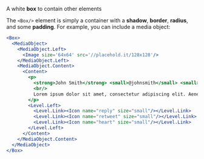A white **box** to contain other elements
  
The `<Box/>` element is simply a container with a **shadow**, **border**, **radius**, and some **padding**. 
For example, you can include a media object:

```jsx
<Box>
  <MediaObject>
    <MediaObject.Left>
      <Image size='64x64' src='//placehold.it/128x128'/>
    </MediaObject.Left>
    <MediaObject.Content>
      <Content>
        <p>
          <strong>John Smith</strong> <small>@johnsmith</small> <small>31m</small>
          <br/>
          Lorem ipsum dolor sit amet, consectetur adipiscing elit. Aenean efficitur sit amet massa fringilla egestas. Nullam condimentum luctus turpis.          <br />
        </p>
        <Level.Left>
          <Level.Link><Icon name="reply" size="small"/></Level.Link>
          <Level.Link><Icon name="retweet" size="small"/></Level.Link>
          <Level.Link><Icon name="heart" size="small"/></Level.Link>
        </Level.Left>
      </Content>
    </MediaObject.Content>
  </MediaObject>
</Box>
```
